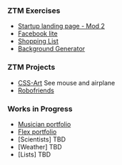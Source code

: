 ### ZTM Exercises  

- [Startup landing page - Mod 2](../startup.html  )
- [Facebook lite](../facebook2)
- [Shopping List](../list)
- [Background Generator](../background-generator)

### ZTM Projects  

- [CSS-Art](https://zero-to-mastery.github.io/CSS-Art-Hacktoberfest-Edition/) See mouse and airplane
- [Robofriends](../robofriends)  

### Works in Progress

- [Musician portfolio](../mportfolio)
- [Flex portfolio](../flexportfolio)
- [Scientists] TBD
- [Weather] TBD
- [Lists] TBD

